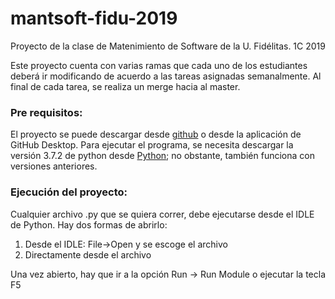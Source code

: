 ﻿# mantsoft-fidu-2019
Proyecto de la clase de Matenimiento de Software de la U. Fidélitas. 1C 2019

Este proyecto cuenta con varias ramas que cada uno de los estudiantes deberá ir modificando de acuerdo a las tareas asignadas semanalmente. Al final de cada tarea, se realiza un merge hacia al master.

### Pre requisitos:

El proyecto se puede descargar desde [github](https://github.com/amedesc/mantsoft-fidu-2019) o desde la aplicación de GitHub Desktop.
Para ejecutar el programa, se necesita descargar la versión 3.7.2 de python desde [Python](https://www.python.org/ ); no obstante, también funciona con versiones anteriores.

### Ejecución del proyecto:

Cualquier archivo .py que se quiera correr, debe ejecutarse desde el IDLE de Python.
Hay dos formas de abrirlo:

1. Desde el IDLE: File->Open y se escoge el archivo
2. Directamente desde el archivo

Una vez abierto, hay que ir a la opción Run -> Run Module o ejecutar la tecla F5